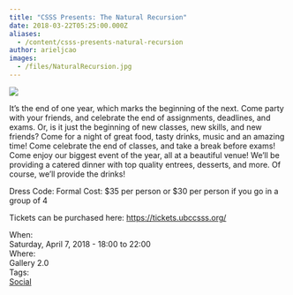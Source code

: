 ```yaml
---
title: "CSSS Presents: The Natural Recursion"
date: 2018-03-22T05:25:00.000Z
aliases:
  - /content/csss-presents-natural-recursion
author: arieljcao
images:
  - /files/NaturalRecursion.jpg
---
```


<div class="field field-name-body field-type-text-with-summary field-label-hidden"><div class="field-items"><div class="field-item even"><p><img src="https://ubccsss.org/files/NaturalRecursion.jpg" style="max-width: 100%"></p>

<p>It&#x2019;s the end of one year, which marks the beginning of the next. Come party with your friends, and celebrate the end of assignments, deadlines, and exams. Or, is it just the beginning of new classes, new skills, and new friends?
Come for a night of great food, tasty drinks, music and an amazing time! Come celebrate the end of classes, and take a break before exams! Come enjoy our biggest event of the year, all at a beautiful venue!
We&#x2019;ll be providing a catered dinner with top quality entrees, desserts, and more. Of course, we&#x2019;ll provide the drinks!</p>

<p>Dress Code: Formal
Cost: $35 per person or $30 per person if you go in a group of 4</p>

<p>Tickets can be purchased here: <a href="https://tickets.ubccsss.org/">https://tickets.ubccsss.org/</a></p>
</div></div></div><div class="field field-name-field-dates field-type-datetime field-label-above"><div class="field-label">When:&#xA0;</div><div class="field-items"><div class="field-item even"><span class="date-display-single">Saturday, April 7, 2018 - <span class="date-display-range"><span class="date-display-start">18:00</span> to <span class="date-display-end">22:00</span></span></span></div></div></div><div class="field field-name-field-location field-type-text field-label-above"><div class="field-label">Where:&#xA0;</div><div class="field-items"><div class="field-item even">Gallery 2.0</div></div></div>    <footer>
    <div class="field field-name-field-tags field-type-taxonomy-term-reference field-label-above"><div class="field-label">Tags:&#xA0;</div><div class="field-items"><div class="field-item even"><a href="/social">Social</a></div></div></div>      </footer>
